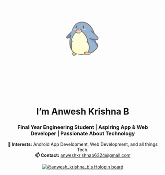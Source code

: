 

<p align="center">
  <img src="https://github.com/Anwesh003/Anwesh003.github.io/blob/main/assets/github%20welcome%20animation.gif" alt="Animated Welcome" width="600"/>
<h1 align="center">I’m Anwesh Krishna B</h1>
</p>
<h3 align="center">Final Year Engineering Student | Aspiring App & Web Developer | Passionate About Technology</h3>

<p align="center">
  <b> </b>
  <b>👀 Interests:</b> Android App Development, Web Development, and all things Tech.<br>
  <b>📫 Contact:</b> <a href="mailto:anweshkrishnab6324@gmail.com">anweshkrishnab6324@gmail.com</a>
</p>

<p align="center">
  <a href="https://holopin.io/@anwesh_krishna_b">
    <img src="https://holopin.me/anwesh_krishna_b" alt="@anwesh_krishna_b's Holopin board" />
  </a>
</p>


<!---
Anwesh003/Anwesh003 is a ✨ special ✨ repository because its `README.md` (this file) appears on your GitHub profile.
You can click the Preview link to take a look at your changes.
--->
